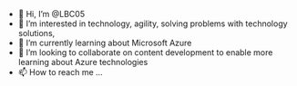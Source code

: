 - 👋 Hi, I’m @LBC05
- 👀 I’m interested in technology, agility, solving problems with technology solutions, 
- 🌱 I’m currently learning about Microsoft Azure
- 💞️ I’m looking to collaborate on content development to enable more learning about Azure technologies
- 📫 How to reach me ...

<!---
LBC05/LBC05 is a ✨ special ✨ repository because its `README.md` (this file) appears on your GitHub profile.
You can click the Preview link to take a look at your changes.
--->
